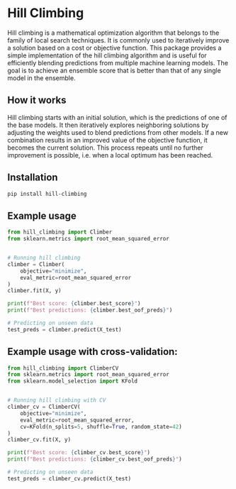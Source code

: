 # Hill Climbing

Hill climbing is a mathematical optimization algorithm that belongs to the family of local search techniques. It is commonly used to iteratively improve a solution based on a cost or objective function. This package provides a simple implementation of the hill climbing algorithm and is useful for efficiently blending predictions from multiple machine learning models. The goal is to achieve an ensemble score that is better than that of any single model in the ensemble.

## How it works
Hill climbing starts with an initial solution, which is the predictions of one of the base models. It then iteratively explores neighboring solutions by adjusting the weights used to blend predictions from other models. If a new combination results in an improved value of the objective function, it becomes the current solution. This process repeats until no further improvement is possible, i.e. when a local optimum has been reached.

## Installation

```bash
pip install hill-climbing
```

## Example usage

```python
from hill_climbing import Climber
from sklearn.metrics import root_mean_squared_error


# Running hill climbing
climber = Climber(
    objective="minimize",
    eval_metric=root_mean_squared_error
)
climber.fit(X, y)

print(f"Best score: {climber.best_score}")
print(f"Best predictions: {climber.best_oof_preds}")

# Predicting on unseen data
test_preds = climber.predict(X_test)
```


## Example usage with cross-validation:
```python
from hill_climbing import ClimberCV
from sklearn.metrics import root_mean_squared_error
from sklearn.model_selection import KFold


# Running hill climbing with CV
climber_cv = ClimberCV(
    objective="minimize",
    eval_metric=root_mean_squared_error,
    cv=KFold(n_splits=5, shuffle=True, random_state=42)
)
climber_cv.fit(X, y)

print(f"Best score: {climber_cv.best_score}")
print(f"Best predictions: {climber_cv.best_oof_preds}")

# Predicting on unseen data
test_preds = climber_cv.predict(X_test)
```